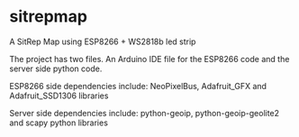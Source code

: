 # sitrepmap
A SitRep Map using ESP8266 + WS2818b led strip

The project has two files. An Arduino IDE file for the ESP8266 code and the server side python code.

ESP8266 side dependencies include: NeoPixelBus, Adafruit_GFX and Adafruit_SSD1306 libraries

Server side dependencies include: python-geoip, python-geoip-geolite2 and scapy python libraries
